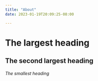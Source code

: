 ```yaml
---
title: "About"
date: 2023-01-19T20:09:25-08:00

---
```


# The largest heading
## The second largest heading
###### The smallest heading